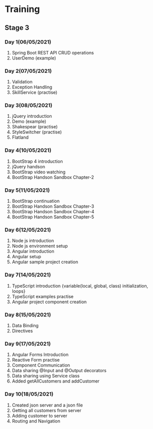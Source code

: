 # Training

## Stage 3

### Day 1(06/05/2021)
1) Spring Boot REST API CRUD operations
2) UserDemo (example)

### Day 2(07/05/2021)

1) Validation
2) Exception Handling
3) SkillService (practise)

### Day 3(08/05/2021)

1) jQuery introduction
2) Demo (example)
3) Shakespear (practise)
4) StyleSwitcher (practise)
5) Flatland

### Day 4(10/05/2021)

1) BootStrap 4 introduction
2) jQuery handson
3) BootStrap video watching
4) BootStrap Handson Sandbox Chapter-2

### Day 5(11/05/2021)

1) BootStrap continuation
2) BootStrap Handson Sandbox Chapter-3
3) BootStrap Handson Sandbox Chapter-4
4) BootStrap Handson Sandbox Chapter-5

### Day 6(12/05/2021)

1) Node js introduction
2) Node js environment setup
3) Angular introduction
4) Angular setup
5) Angular sample project creation

### Day 7(14/05/2021)

1) TypeScript introduction {variable(local, global, class) initialization, loops}
2) TypeScript examples practise
3) Angular project component creation

### Day 8(15/05/2021)

1) Data Binding 
2) Directives

### Day 9(17/05/2021)

1) Angular Forms Introduction
2) Reactive Form practise
3) Component Communication
4) Data sharing @Input and @Output decorators
5) Data sharing using Service class
6) Added getAllCustomers and addCustomer

### Day 10(18/05/2021)

1) Created json server and a json file
2) Getting all customers from server
3) Adding customer to server
4) Routing and Navigation
